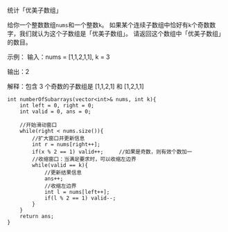统计「优美子数组」

给你一个整数数组`nums`和一个整数`k`。
如果某个连续子数组中恰好有`k`个奇数数字，我们就认为这个子数组是「优美子数组」。
请返回这个数组中「优美子数组」的数目。

示例：
输入：nums = [1,1,2,1,1], k = 3

输出：2

解释：包含 3 个奇数的子数组是 [1,1,2,1] 和 [1,2,1,1] 

	int numberOfSubarrays(vector<int>& nums, int k){
		int left = 0, right = 0;
		int valid = 0, ans = 0;

		//开始滑动窗口
		while(right < nums.size()){
			//扩大窗口并更新信息
			int r = nums[right++];
			if(x % 2 == 1) valid++;		//如果是奇数，则有效个数加一
			//收缩窗口：当满足要求时，可以收缩左边界
			while(valid == k){
				//更新结果信息
				ans++;
				//收缩左边界
				int l = nums[left++];
				if(l % 2 == 1) valid--;
			}
		}
		return ans;
	}